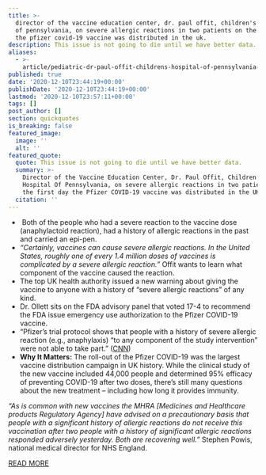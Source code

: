 ```yaml
---
title: >-
  director of the vaccine education center, dr. paul offit, children's hospital
  of pennsylvania, on severe allergic reactions in two patients on the first day
  the pfizer covid-19 vaccine was distributed in the uk.
description: This issue is not going to die until we have better data.
aliases:
  - >-
    article/pediatric-dr-paul-offit-childrens-hospital-of-pennsylvania-and-director-of-the-vaccine-education-center-on-severe-allergic-reactions-in-two-patients-on-the-first-day-the-pfizer-covid-19-vaccine-wa/
published: true
date: '2020-12-10T23:44:19+00:00'
publishDate: '2020-12-10T23:44:19+00:00'
lastmod: '2020-12-10T23:57:11+00:00'
tags: []
post_author: []
section: quickquotes
is_breaking: false
featured_image:
  image: ''
  alt: ''
featured_quote:
  quote: This issue is not going to die until we have better data.
  summary: >-
    Director of the Vaccine Education Center, Dr. Paul Offit, Children’s
    Hospital Of Pennsylvania, on severe allergic reactions in two patients on
    the first day the Pfizer COVID-19 vaccine was distributed in the UK.
  citation: ''
---
```

*    Both of the people who had a severe reaction to the vaccine dose (anaphylactoid reaction), had a history of allergic reactions in the past and carried an epi-pen.
*   _“Certainly, vaccines can cause severe allergic reactions. In the United States, roughly one of every 1.4 million doses of vaccines is complicated by a severe allergic reaction.”_ Offit wants to learn what component of the vaccine caused the reaction.
*   The top UK health authority issued a new warning about giving the vaccine to anyone with a history of “severe allergic reactions” of any kind.
*   Dr. Ollett sits on the FDA advisory panel that voted 17-4 to recommend the FDA issue emergency use authorization to the Pfizer COVID-19 vaccine.
*   “Pfizer’s trial protocol shows that people with a history of severe allergic reaction (e.g., anaphylaxis) “to any component of the study intervention” were not able to take part.” ([CNN](\"https://www.cnn.com/2020/12/09/health/covid-vaccine-allergies-health-workers-uk-intl-gbr/index.html\"))
*   **Why It Matters:** The roll-out of the Pfizer COVID-19 was the largest vaccine distribution campaign in UK history. While the clinical study of the new vaccine included 44,000 people and determined 95% efficacy of preventing COVID-19 after two doses, there’s still many questions about the new treatment – including how long it provides immunity.

_“As is common with new vaccines the MHRA \[Medicines and Healthcare products Regulatory Agency\] have advised on a precautionary basis that people with a significant history of allergic reactions do not receive this vaccination after two people with a history of significant allergic reactions responded adversely yesterday. Both are recovering well.”_ Stephen Powis, national medical director for NHS England.

[READ MORE](\"https://www.cnn.com/2020/12/09/health/covid-vaccine-allergies-health-workers-uk-intl-gbr/index.html\")